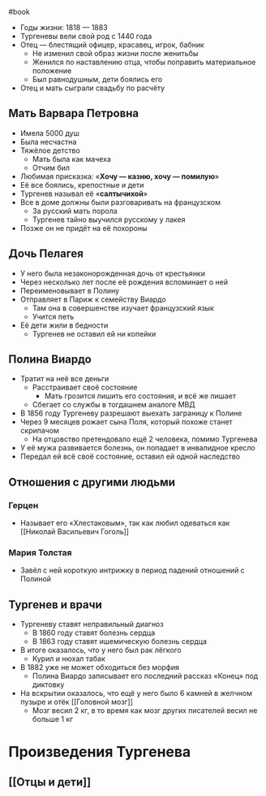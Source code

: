 #book 
- Годы жизни: 1818 — 1883
- Тургеневы вели свой род с 1440 года
- Отец — блестящий офицер, красавец, игрок, бабник
	- Не изменил свой образ жизни после женитьбы
	- Женился по наставлению отца, чтобы поправить материальное положение 
	- Был равнодушным, дети боялись его
- Отец и мать сыграли свадьбу по расчёту 
## Мать Варвара Петровна
- Имела 5000 душ 
- Была несчастна
- Тяжёлое детство 
	- Мать была как мачеха
	- Отчим бил 
- Любимая присказка: «**Хочу — казню, хочу — помилую**»
- Её все боялись, крепостные и дети 
- Тургенев называл её «**салтычихой**»
- Все в доме должны были разговаривать на французском
	- За русский мать порола
	- Тургенев тайно выучился русскому у лакея 
- Позже он не придёт на её похороны 
## Дочь Пелагея
- У него была незаконорожденная дочь от крестьянки 
- Через несколько лет после её рождения вспоминает о ней
- Переименовывает в Полину 
- Отправляет в Париж к семейству Виардо 
	- Там она в совершенстве изучает французский язык
	- Учится петь 
- Её дети жили в бедности
	- Тургенев не оставил ей ни копейки 
## Полина Виардо 
- Тратит на неё все деньги 
	- Расстраивает своё состояние 
		- Мать грозится лишить его состояния, и всё же лишает
	- Сбегает со службы в тогдашнем аналоге МВД
- В 1856 году Тургеневу разрешают выехать заграницу к Полине 
- Через 9 месяцев рожает сына Поля, который похоже станет скрипачом 
	- На отцовство претендовало ещё 2 человека, помимо Тургенева 
- У её мужа развивается болезнь, он попадает в инвалидное кресло 
- Передал ей всё своё состояние, оставил ей одной наследство 
## Отношения с другими людьми 
### Герцен 
- Называет его «Хлестаковым», так как любил одеваться как [[Николай Васильевич Гоголь]]
### Мария Толстая 
- Завёл с ней короткую интрижку в период падений отношений с Полиной 
## Тургенев и врачи 
- Тургеневу ставят неправильный диагноз
	- В 1860 году ставят болезнь сердца 
	- В 1863 году ставят ишемическую болезнь сердца 
- В итоге оказалось, что у него был рак лёгкого 
	- Курил и нюхал табак
- В 1882 уже не может обходиться без морфия
	- Полина Виардо записывает его последний рассказ «Конец» под диктовку
- На вскрытии оказалось, что ещё у него было 6 камней в желчном пузыре и отёк [[Головной мозг]]
	- Мозг весил 2 кг, в то время как мозг других писателей весил не больше 1 кг
# Произведения Тургенева 
## [[Отцы и дети]]